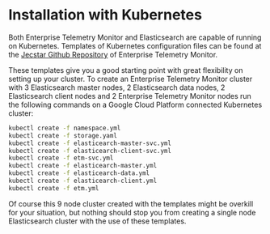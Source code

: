 # Installation with Kubernetes

Both Enterprise Telemetry Monitor and Elasticsearch are capable of running on Kubernetes. Templates of Kubernetes configuration files can be found at the [Jecstar Github Repository](https://github.com/jecstarinnovations/etm/tree/v4.3.0/etm-kubernetes/src/main/kubernetes) of Enterprise Telemetry Monitor.

These templates give you a good starting point with great flexibility on setting up your cluster. To create an Enterprise Telemetry Monitor cluster with 3 Elasticsearch master nodes, 2 Elasticsearch data nodes, 2 Elasticsearch client nodes and 2 Enterprise Telemetry Monitor nodes run the following commands on a Google Cloud Platform connected Kubernetes cluster:

```bash
kubectl create -f namespace.yml
kubectl create -f storage.yaml
kubectl create -f elasticearch-master-svc.yml
kubectl create -f elasticearch-client-svc.yml
kubectl create -f etm-svc.yml
kubectl create -f elasticearch-master.yml
kubectl create -f elasticearch-data.yml
kubectl create -f elasticearch-client.yml
kubectl create -f etm.yml
```
Of course this 9 node cluster created with the templates might be overkill for your situation, but nothing should stop you from creating a single node Elasticsearch cluster with the use of these templates.